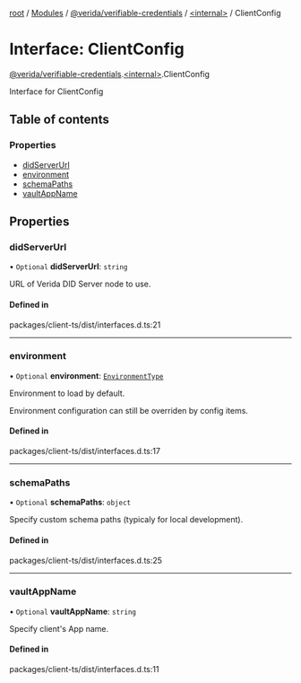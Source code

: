[root](../README.md) / [Modules](../modules.md) / [@verida/verifiable-credentials](../modules/verida_verifiable_credentials.md) / [<internal\>](../modules/verida_verifiable_credentials._internal_.md) / ClientConfig

# Interface: ClientConfig

[@verida/verifiable-credentials](../modules/verida_verifiable_credentials.md).[<internal\>](../modules/verida_verifiable_credentials._internal_.md).ClientConfig

Interface for ClientConfig

## Table of contents

### Properties

- [didServerUrl](verida_verifiable_credentials._internal_.ClientConfig.md#didserverurl)
- [environment](verida_verifiable_credentials._internal_.ClientConfig.md#environment)
- [schemaPaths](verida_verifiable_credentials._internal_.ClientConfig.md#schemapaths)
- [vaultAppName](verida_verifiable_credentials._internal_.ClientConfig.md#vaultappname)

## Properties

### didServerUrl

• `Optional` **didServerUrl**: `string`

URL of Verida DID Server node to use.

#### Defined in

packages/client-ts/dist/interfaces.d.ts:21

___

### environment

• `Optional` **environment**: [`EnvironmentType`](../enums/verida_verifiable_credentials._internal_.EnvironmentType.md)

Environment to load by default.

Environment configuration can still be overriden by config items.

#### Defined in

packages/client-ts/dist/interfaces.d.ts:17

___

### schemaPaths

• `Optional` **schemaPaths**: `object`

Specify custom schema paths (typicaly for local development).

#### Defined in

packages/client-ts/dist/interfaces.d.ts:25

___

### vaultAppName

• `Optional` **vaultAppName**: `string`

Specify client's App name.

#### Defined in

packages/client-ts/dist/interfaces.d.ts:11
